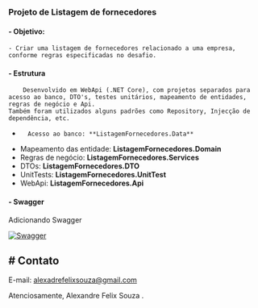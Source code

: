 ### Projeto de Listagem de fornecedores

#### - Objetivo:
	- Criar uma listagem de fornecedores relacionado a uma empresa, conforme regras especificadas no desafio.

#### - Estrutura
	 	Desenvolvido em WebApi (.NET Core), com projetos separados para acesso ao banco, DTO's, testes unitários, mapeamento de entidades, regras de negócio e Api. 
    Também foram utilizados alguns padrões como Repository, Injecção de dependência, etc.
- 		Acesso ao banco: **ListagemFornecedores.Data**
-  Mapeamento das entidade: **ListagemFornecedores.Domain**
- Regras de negócio: **ListagemFornecedores.Services**
- DTOs: **ListagemFornecedores.DTO**
- UnitTests: **ListagemFornecedores.UnitTest**
- WebApi: **ListagemFornecedores.Api**

#### - Swagger
Adicionando Swagger

[![Swagger](https://i.ibb.co/P5jkf5D/swagger.png "Swagger")](https://i.ibb.co/P5jkf5D/swagger.png "Swagger")

## #  Contato
E-mail: alexadrefelixsouza@gmail.com 

Atenciosamente,
Alexandre Felix Souza .
